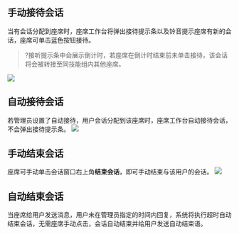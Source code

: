 ﻿## 手动接待会话
当有会话分配到座席时，座席工作台将弹出接待提示条以及铃音提示座席有新的会话，座席可单击蓝色按钮接待。
>?接听提示条中会展示倒计时，若座席在倒计时结束前未单击接待，该会话将会被转接至同技能组内其他座席。
>
![](https://qcloudimg.tencent-cloud.cn/raw/e2ae884fb715448bb8ee41f4c51f7a6a.png)

## 自动接待会话
若管理员设置了自动接待，用户会话分配到该座席时，座席工作台自动接待会话，不会弹出接待提示条。
![](https://qcloudimg.tencent-cloud.cn/raw/2266549f99806f1e1252bff2f5d6a37b.png)

## 手动结束会话
座席可手动单击会话窗口右上角**结束会话**，即可手动结束与该用户的会话。
![](https://qcloudimg.tencent-cloud.cn/raw/8b40caf5743817f1a0bc515934571ed7.png)

## 自动结束会话
当座席给用户发送消息，用户未在管理员指定的时间内回复，系统将执行超时自动结束会话，无需座席手动点击，会话自动结束并给用户发送自动结束语。

